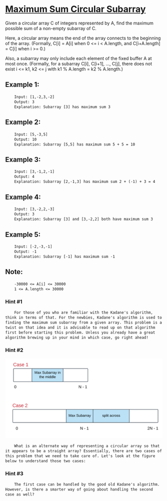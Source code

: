 # [Maximum Sum Circular Subarray](https://leetcode.com/explore/challenge/card/may-leetcoding-challenge/536/week-3-may-15th-may-21st/3330/)

Given a circular array C of integers represented by A, find the maximum possible sum of a non-empty subarray of C.

Here, a circular array means the end of the array connects to the beginning of the array.  (Formally, C[i] = A[i] when 0 <= i < A.length, and C[i+A.length] = C[i] when i >= 0.)

Also, a subarray may only include each element of the fixed buffer A at most once.  (Formally, for a subarray C[i], C[i+1], ..., C[j], there does not exist i <= k1, k2 <= j with k1 % A.length = k2 % A.length.)
 

## Example 1:

        Input: [1,-2,3,-2]
        Output: 3
        Explanation: Subarray [3] has maximum sum 3

## Example 2:

        Input: [5,-3,5]
        Output: 10
        Explanation: Subarray [5,5] has maximum sum 5 + 5 = 10

## Example 3:

        Input: [3,-1,2,-1]
        Output: 4
        Explanation: Subarray [2,-1,3] has maximum sum 2 + (-1) + 3 = 4

## Example 4:

        Input: [3,-2,2,-3]
        Output: 3
        Explanation: Subarray [3] and [3,-2,2] both have maximum sum 3

## Example 5:

        Input: [-2,-3,-1]
        Output: -1
        Explanation: Subarray [-1] has maximum sum -1
 
## Note:

        -30000 <= A[i] <= 30000
        1 <= A.length <= 30000

### Hint #1  
        For those of you who are familiar with the Kadane's algorithm, think in terms of that. For the newbies, Kadane's algorithm is used to finding the maximum sum subarray from a given array. This problem is a twist on that idea and it is advisable to read up on that algorithm first before starting this problem. Unless you already have a great algorithm brewing up in your mind in which case, go right ahead!

### Hint #2  

![Hint 2](./imgs/circular_subarray_hint_2.png)

        What is an alternate way of representing a circular array so that it appears to be a straight array? Essentially, there are two cases of this problem that we need to take care of. Let's look at the figure below to understand those two cases:

### Hint #3  
        The first case can be handled by the good old Kadane's algorithm. However, is there a smarter way of going about handling the second case as well?